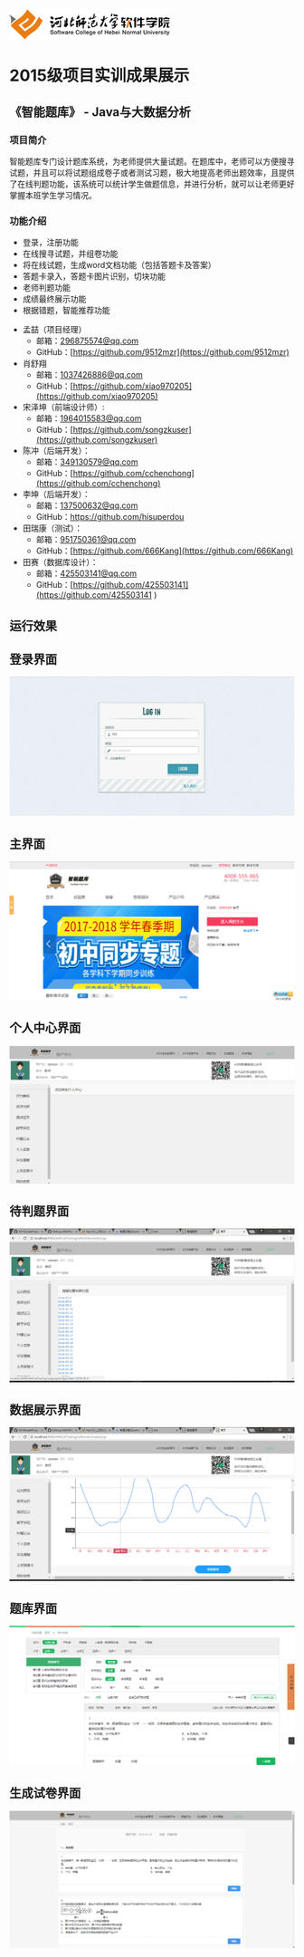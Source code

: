 ﻿<img src="../../../image/logo.png"/>

# 2015级项目实训成果展示 

## 《智能题库》 - Java与大数据分析

### 项目简介 

智能题库专门设计题库系统，为老师提供大量试题。在题库中，老师可以方便搜寻试题，并且可以将试题组成卷子或者测试习题，极大地提高老师出题效率，且提供了在线判题功能，该系统可以统计学生做题信息，并进行分析，就可以让老师更好掌握本班学生学习情况。

### 功能介绍

- 登录，注册功能
- 在线搜寻试题，并组卷功能
- 将在线试题，生成word文档功能（包括答题卡及答案）
- 答题卡录入，答题卡图片识别，切块功能
- 老师判题功能
- 成绩最终展示功能
- 根据错题，智能推荐功能

* 孟喆（项目经理）
  	* 邮箱：[296875574@qq.com](296875574@qq.com)
  	* GitHub：[https://github.com/9512mzr](https://github.com/9512mzr)
* 肖舒翔
  	* 邮箱：[1037426886@qq.com](1037426886@qq.com)
  	* GitHub：[https://github.com/xiao970205](https://github.com/xiao970205)
* 宋泽坤（前端设计师）:
  	* 邮箱：[1964015583@qq.com](1964015583@qq.com)
  	* GitHub：[https://github.com/songzkuser](https://github.com/songzkuser)
* 陈冲（后端开发）：
  	* 邮箱：[349130579@qq.com](349130579@qq.com)
  	* GitHub：[https://github.com/cchenchong](https://github.com/cchenchong)
* 李坤（后端开发）：
  	* 邮箱：[137500632@qq.com](137500632@qq.com)
  	* GitHub：[https://github.com/hisuperdou ](https://github.com/hisuperdou )
* 田瑞康（测试）：
  	* 邮箱：[951750361@qq.com](951750361@qq.com)
  	* GitHub：[https://github.com/666Kang](https://github.com/666Kang)
* 田赛（数据库设计）：
	* 邮箱：[425503141@qq.com](425503141@qq.com)
	* GitHub：[https://github.com/425503141](https://github.com/425503141 )

运行效果
---------------------------

## 登录界面

![](./image/q.png)

## 主界面

![](./image/w.png)

## 个人中心界面

![](./image/e.png)

## 待判题界面

![](./image/r.png)

## 数据展示界面

![](./image/y.png)

## 题库界面

![](./image/u.png)

## 生成试卷界面

![](./image/i.png)
